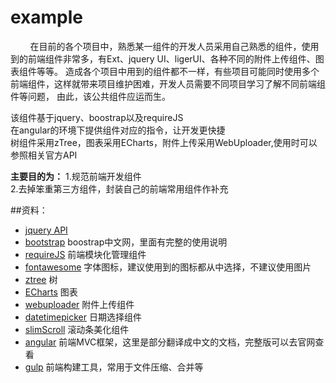 # example


&#160; &#160; &#160; &#160; 在目前的各个项目中，熟悉某一组件的开发人员采用自己熟悉的组件，使用到的前端组件非常多，有Ext、jquery UI、ligerUI、各种不同的附件上传组件、图表组件等等。
造成各个项目中用到的组件都不一样，有些项目可能同时使用多个前端组件，这样就带来项目维护困难，开发人员需要不同项目学习了解不同前端组件等问题，
由此，该公共组件应运而生。

该组件基于jquery、boostrap以及requireJS  
在angular的环境下提供组件对应的指令，让开发更快捷    
树组件采用zTree，图表采用ECharts，附件上传采用WebUploader,使用时可以参照相关官方API  

**主要目的为：**
1.规范前端开发组件  
2.去掉笨重第三方组件，封装自己的前端常用组件作补充  


##资料：
* [jquery API](http://tool.oschina.net/apidocs/apidoc?api=jquery)
* [bootstrap](http://v3.bootcss.com/) boostrap中文网，里面有完整的使用说明
* [requireJS](http://www.requirejs.cn/)  前端模块化管理组件
* [fontawesome](http://fontawesome.io/icons/)  字体图标，建议使用到的图标都从中选择，不建议使用图片
* [ztree](http://www.ztree.me/v3/main.php#_zTreeInfo)  树
* [ECharts](http://echarts.baidu.com/  )  图表
* [webuploader](http://fex.baidu.com/webuploader/ ) 附件上传组件
* [datetimepicker](http://www.bootcss.com/p/bootstrap-datetimepicker/) 日期选择组件
* [slimScroll](http://rocha.la/jQuery-slimScroll) 滚动条美化组件
* [angular](http://www.ngnice.com/docs/guide) 前端MVC框架，这里是部分翻译成中文的文档，完整版可以去官网查看
* [gulp](http://gulpjs.com/) 前端构建工具，常用于文件压缩、合并等
